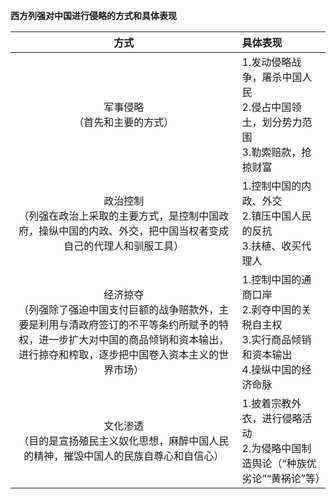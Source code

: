 **西方列强对中国进行侵略的方式和具体表现**

|方式|具体表现
|:---:|:---|
|军事侵略<br>（首先和主要的方式）|1.发动侵略战争，屠杀中国人民<br>2.侵占中国领土，划分势力范围<br>3.勒索赔款，抢掠财富|
|政治控制<br>（列强在政治上采取的主要方式，是控制中国政府，操纵中国的内政、外交，把中国当权者变成自己的代理人和驯服工具）|1.控制中国的内政、外交<br>2.镇压中国人民的反抗<br>3.扶植、收买代理人|
|经济掠夺<br>（列强除了强迫中国支付巨额的战争赔款外，主要是利用与清政府签订的不平等条约所赋予的特权，进一步扩大对中国的商品倾销和资本输出，进行掠夺和榨取，逐步把中国卷入资本主义的世界市场）|1.控制中国的通商口岸<br>2.剥夺中国的关税自主权<br>3.实行商品倾销和资本输出<br>4.操纵中国的经济命脉|
|文化渗透<br>（目的是宣扬殖民主义奴化思想，麻醉中国人民的精神，摧毁中国人的民族自尊心和自信心）|1.披着宗教外衣，进行侵略活动<br>2.为侵略中国制造舆论（“种族优劣论”“黄祸论”等）|